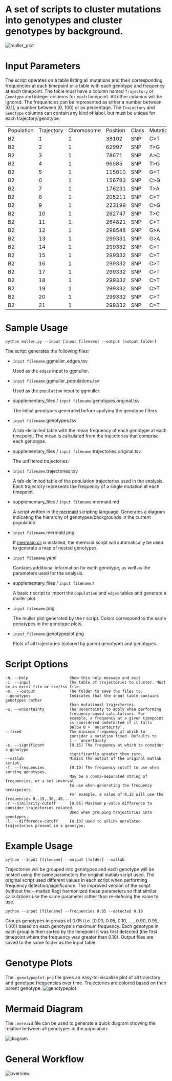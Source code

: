 # A set of scripts to cluster mutations into genotypes and cluster genotypes by background.
![muller_plot](./example/B1_muller_try1.muller.png)

# Input Parameters

The script operates on a table listing all mutations and their corresponding frequencies at each timepoint or a table with each genotype and frequency at each timepoint.
The table must have a column named `Trajectory` or `Genotype` and integer columns for each timepoint. All other columns will be ignored. The frequencies can be represented as either a number between [0,1], a number between [0, 100] or as percentage.
The `Trajectory` and `Genotype` columns can contain any kind of label, but must be unique for each trajectory/genotype.

|            |            |            |          |       |          |   |       |       |       |       |       |       |
|------------|------------|------------|----------|-------|----------|---|-------|-------|-------|-------|-------|-------|
| Population | Trajectory | Chromosome | Position | Class | Mutation | 0 | 17    | 25    | 44    | 66    | 75    | 90    |
| B2         | 1          | 1          | 38102    | SNP   | C>T      | 0 | 0     | 26.1% | 100%  | 100%  | 100%  | 100%  |
| B2         | 2          | 1          | 62997    | SNP   | T>G      | 0 | 0     | 0     | 52.5% | 45.4% | 91.1% | 91%   |
| B2         | 3          | 1          | 78671    | SNP   | A>C      | 0 | 0     | 0     | 14.7% | 45%   | 92.4% | 88.7% |
| B2         | 4          | 1          | 96585    | SNP   | T>G      | 0 | 0     | 0     | 0     | 21.1% | 81.1% | 81.3% |
| B2         | 5          | 1          | 115010   | SNP   | G>T      | 0 | 0     | 0     | 40.3% | 48.9% | 5.7%  | 8%    |
| B2         | 6          | 1          | 156783   | SNP   | C>G      | 0 | 0     | 0     | 0     | 0     | 100%  | 100%  |
| B2         | 7          | 1          | 176231   | SNP   | T>A      | 0 | 0     | 0     | 27.3% | 78.1% | 100%  | 100%  |
| B2         | 8          | 1          | 205211   | SNP   | C>T      | 0 | 0     | 0     | 0     | 34.5% | 83.3% | 79.3% |
| B2         | 9          | 1          | 223199   | SNP   | C>G      | 0 | 0     | 0     | 0     | 0     | 26.9% | 34%   |
| B2         | 10         | 1          | 262747   | SNP   | T>C      | 0 | 0     | 11.7% | 0     | 0     | 0     | 10.3% |
| B2         | 11         | 1          | 264821   | SNP   | C>T      | 0 | 0     | 0     | 10.8% | 15.1% | 0     | 0     |
| B2         | 12         | 1          | 298548   | SNP   | G>A      | 0 | 12.5% | 0     | 15.3% | 18.1% | 17.5% | 19.1% |
| B2         | 13         | 1          | 299331   | SNP   | G>A      | 0 | 0     | 0     | 0     | 25.8% | 5.7%  | 7.5%  |
| B2         | 14         | 1          | 299332   | SNP   | C>T      | 0 | 38%   | 43.2% | 0     | 0     | 0     | 0     |
| B2         | 15         | 1          | 299332   | SNP   | C>T      | 0 | 0     | 6.6%  | 10.4% | 6.2%  | 0     | 0     |
| B2         | 16         | 1          | 299332   | SNP   | C>T      | 0 | 0     | 0     | 0     | 20.9% | 20.9% | 0     |
| B2         | 17         | 1          | 299332   | SNP   | C>T      | 0 | 0     | 0     | 0     | 0     | 26.6% | 31.2% |
| B2         | 18         | 1          | 299332   | SNP   | C>T      | 0 | 0     | 0     | 11.5% | 0     | 13.1% | 0     |
| B2         | 19         | 1          | 299332   | SNP   | C>T      | 0 | 0     | 0     | 18.8% | 17.1% | 23.2% | 24.4% |
| B2         | 20         | 1          | 299332   | SNP   | C>T      | 0 | 0     | 0     | 13.8% | 29.5% | 0     | 8.1%  |
| B2         | 21         | 1          | 299332   | SNP   | C>T      | 0 | 0     | 0     | 11.4% | 0     | 11%   | 12.3% |




# Sample Usage

```
python muller.py --input [input filename] --output [output folder]
```

The script generates the following files:
-  `input filename`.ggmuller_edges.tsv

	Used as the `edges` input to ggmuller.

- `input filename`.ggmuller_populations.tsv

	Used as the `population` input to ggmuller.


- supplementary_files / `input filename`.genotypes.original.tsv

    The initial genotypes generated before applying the genotype filters.

- `input filename`.genotypes.tsv

	A tab-delimited table with the mean frequency of each genotype at each timepoint. The mean is calculated from the trajectories that comprise each genotype.

- supplementary_files / `input filename`.trajectories.original.tsv

    The unfiltered trajectories.

- `input filename`.trajectories.tsv

	A tab-delimited table of the population trajectories used in the analysis. Each trajectory represents the frequency of a single mutation at each timepoint.

- supplementary_files / `input filename`.mermaid.md

	A script written in the [mermaid](https://mermaidjs.github.io) scripting language. Generates a diagram indicating the hierarchy of genotypes/backgrounds in the current population.

- `input filename`.mermaid.png

    If [mermaid.cli](https://github.com/mermaidjs/mermaid.cli) is installed, the mermaid script will automatically be used to generate a map of nested genotypes.

- `input filename`.yaml

	Contains additional information for each genotype, as well as the parameters used for the analysis.

- supplementary_files / `input filename`.r

	A basic r script to import the `population` and `edges` tables and generate a muller plot.
	
- `input filename`.png

	The muller plot generated by the r script. Colors correspond to the same genotypes in the genotype plots.

- `input_filename`.genotypeplot.png

    Plots of all trajectories (colored by parent genotype) and genotypes.


# Script Options

	-h, --help                  Show this help message and exit
	-i, --input                 The table of trajectories to cluster. Must be an excel file or csv/tsv file.
	-o,  --output               The folder to save the files to.
	--genotypes                 Indicates that the input table contains genotypes rather
	                            than mutational trajectories.
	-u, --uncertainty           The uncertainty to apply when performing
	                            frequency-based calculations. For
	                            example, a frequency at a given timepoint
	                            is considered undetected if it falls
	                            below 0 + `uncertainty`.
	--fixed                     The minimum frequency at which to
	                            consider a mutation fixed. Defaults to 
	                            1 - `uncertainty`
	-s, --significant           [0.15] The frequency at which to consider a genotype 
	                            significantly greater than zero.
	--matlab                    Mimics the output of the original matlab script.
	-f, --frequencies           [0.10] The frequency cutoff to use when sorting genotypes. 
	                            May be a comma-separated string of frequencies, or a set inverval 
	                            to use when generating the frequency breakpoints. 
	                            For example, a value of 0.15 will use the frequencies 0,.15,.30,.45...
	-r --similarity-cutoff      [0.05] Maximum p-value difference to consider trajectories related. 
	                            Used when grouping trajectories into genotypes.
	-l, --difference-cutoff     [0.10] Used to unlink unrelated trajectories present in a genotype.

# Example Usage
```
python --input [filename] --output [folder] --matlab
```
Trajectories will be grouped into genotypes and each genotype will be nested using the same parameters the original matlab script used. The original script used different values in each script when performing frequency detection/significance. The improved version of the script (without the --matlab flag) harmonized these parameters so that similar calculations use the same parameter rather than re-defining the value to use.
```
python --input [filename] --frequencies 0.05 --detected 0.10
```
Groups genotypes in groups of 0.05 (i.e. [0.00, 0.05, 0.10, ... , 0.90, 0.95, 1.00]) based on each genotype's maximum frequency. Each genotype in each group is then sorted by the timepoint it was first detected (the first timepoint where the frequency was greater than 0.10). Output files are saved to the same folder as the input table.

# Genotype Plots
The `.genotypeplot.png` file gives an easy-to-visualize plot of all trajectory and genotype frequencies over time.
Trajectories are colored based on their parent genotype.
![genotypeplot](./example/example.genotypeplot.png)

# Mermaid Diagram

The `.mermaid` file can be used to generate a quick diagram showing the relation between all genotypes in the population.

![diagram](./example/sample_mermaid_diagram.png)

# General Workflow

![overview](./docs/flowcharts/0-overview.png)


